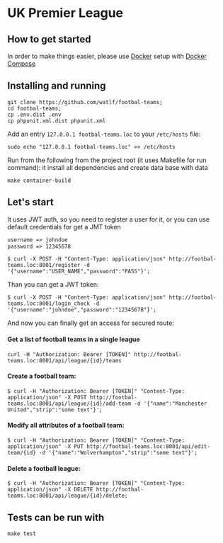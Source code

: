 # UK Premier League

## How to get started
In order to make things easier, please use [Docker](https://docs.docker.com/engine/installation/) setup 
with [Docker Compose](https://docs.docker.com/compose/install/)

## Installing and running

```
git clone https://github.com/watlf/footbal-teams;
cd footbal-teams;
cp .env.dist .env
cp phpunit.xml.dist phpunit.xml
```

Add an entry `127.0.0.1 footbal-teams.loc` to your `/etc/hosts` file:
```
sudo echo "127.0.0.1 footbal-teams.loc" >> /etc/hosts
```
Run from the following from the project root (it uses Makefile for run command):
it install all dependencies and create data base with data
```
make container-build
```

## Let's start

It uses JWT auth, so you need to register a user for it, or you can use default credentials for get a JMT token
```html
username => johndoe
password => 12345678
```

```
$ curl -X POST -H "Content-Type: application/json" http://footbal-teams.loc:8001/register -d '{"username":"USER_NAME","password":"PASS"}';
```

Than you can get a JWT token:
```
$ curl -X POST -H "Content-Type: application/json" http://footbal-teams.loc:8001/login_check -d '{"username":"johndoe","password":"12345678"}';
```

And now you can finally get an access for secured route:

#### Get a list of football teams in a single league

```
curl -H "Authorization: Bearer [TOKEN]" http://footbal-teams.loc:8001/api/league/{id}/teams
```

#### Create a football team:

```
$ curl -H "Authorization: Bearer [TOKEN]" "Content-Type: application/json" -X POST http://footbal-teams.loc:8001/api/league/{id}/add-team -d '{"name":"Manchester United","strip":"some text"}';
```

#### Modify all attributes of a football team:

```
$ curl -H "Authorization: Bearer [TOKEN]" "Content-Type: application/json" -X PUT http://footbal-teams.loc:8001/api/edit-team/{id} -d '{"name":"Wolverhampton","strip":"some text"}';
```

#### Delete a football league:

```
$ curl -H "Authorization: Bearer [TOKEN]" "Content-Type: application/json" -X DELETE http://footbal-teams.loc:8001/api/league/{id}/delete;
```

## Tests can be run with

```
make test
```

